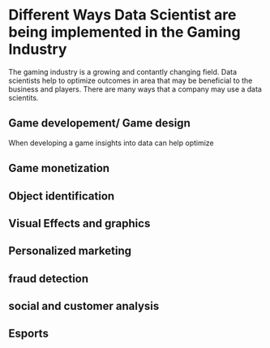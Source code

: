 # Different Ways Data Scientist are being implemented in the Gaming Industry

The gaming industry is a growing and contantly changing field.  Data scientists help to optimize outcomes in area that may be beneficial to the business and players.
There are many ways that a company may use a data scientits.

## Game developement/ Game design
When developing a game insights into data can help optimize

## Game monetization

## Object identification

## Visual Effects and graphics

## Personalized marketing

## fraud detection

## social and customer analysis

## Esports
